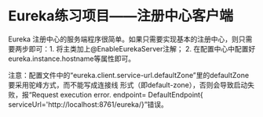# Eureka练习项目——注册中心客户端

Eureka 注册中心的服务端程序很简单。如果只需要实现基本的注册中心，则只需要两步即可：1. 将主类加上@EnableEurekaServer注解；
2. 在配置中心中配置好eureka.instance.hostname等属性即可。

注意：配置文件中的“eureka.client.service-url.defaultZone”里的defaultZone要采用驼峰方式，而不能写成连接线
形式（即default-zone），否则会导致启动失败，报“Request execution error. endpoint=
DefaultEndpoint{ serviceUrl='http://localhost:8761/eureka/}”错误。